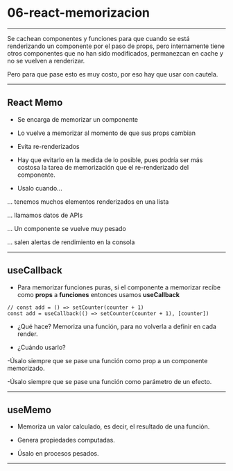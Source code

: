# 06-react-memorizacion

---

Se cachean componentes y funciones para que cuando se está renderizando un componente por el paso de props, pero internamente tiene otros componentes que no han sido modificados, permanezcan en cache y no se vuelven a renderizar.

Pero para que pase esto es muy costo, por eso hay que usar con cautela.

---

## React Memo

- Se encarga de memorizar un componente

- Lo vuelve a memorizar al momento de que sus props cambian

- Evita re-renderizados

- Hay que evitarlo en la medida de lo posible, pues podría ser más costosa la tarea de memorización que el re-renderizado del componente.

- Usalo cuando...

... tenemos muchos elementos renderizados en una lista

... llamamos datos de APIs

... Un componente se vuelve muy pesado

... salen alertas de rendimiento en la consola

---


## useCallback

- Para memorizar funciones puras, si el componente a memorizar recibe como **props** a **funciones** entonces usamos **useCallback**


```JSX
// const add = () => setCounter(counter + 1)
const add = useCallback(() => setCounter(counter + 1), [counter])
```

- ¿Qué hace? Memoriza una función, para no volverla a definir en cada render.

- ¿Cuándo usarlo?

-Úsalo siempre que se pase una función como prop a un componente memorizado.

-Úsalo siempre que se pase una función como parámetro de un efecto.

---

## useMemo

- Memoriza un valor calculado, es decir, el resultado de una función.

- Genera propiedades computadas.

- Úsalo en procesos pesados.

---
